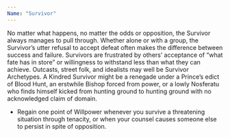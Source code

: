 ```yaml
---
Name: "Survivor"
---
```


No matter what happens, no matter the odds or opposition, the Survivor always manages to pull through. Whether alone or with a group, the Survivor’s utter refusal to accept defeat often makes the difference between success and failure. Survivors are frustrated by others’ acceptance of “what fate has in store” or willingness to withstand less than what they can achieve. Outcasts, street folk, and idealists may well be Survivor Archetypes. A Kindred Survivor might be a renegade under a Prince’s edict of Blood Hunt, an erstwhile Bishop forced from power, or a lowly Nosferatu who finds himself kicked from hunting ground to hunting ground with no acknowledged claim of domain.
 - Regain one point of Willpower whenever you survive a threatening situation through tenacity, or when your counsel causes someone else to persist in spite of opposition.
